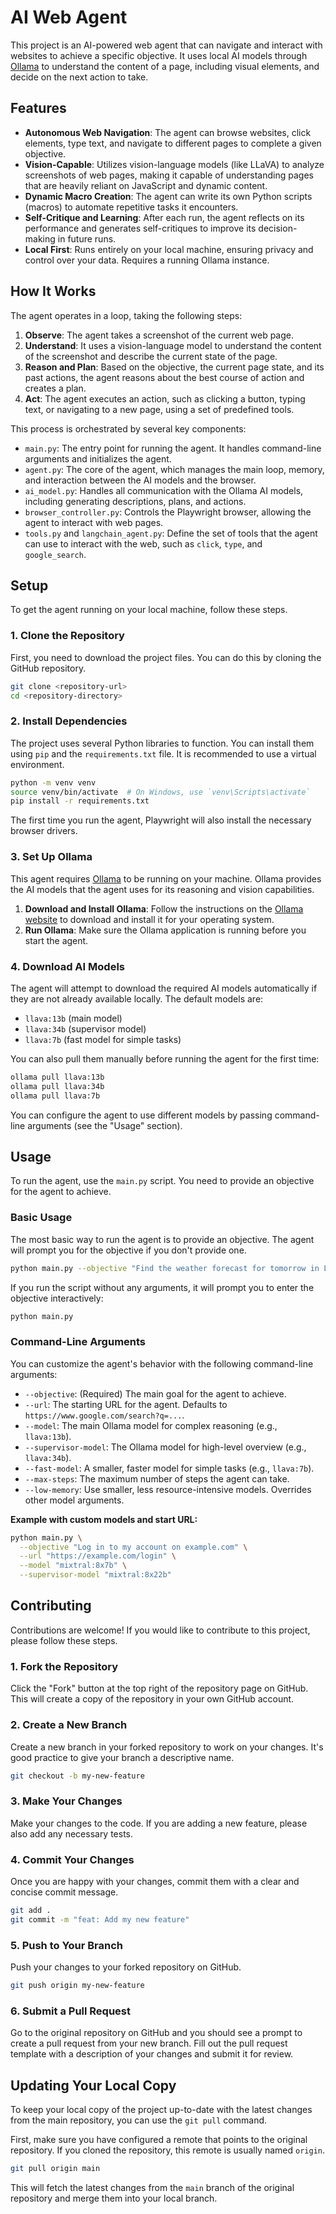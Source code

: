 # AI Web Agent

This project is an AI-powered web agent that can navigate and interact with websites to achieve a specific objective. It uses local AI models through [Ollama](https://ollama.com/) to understand the content of a page, including visual elements, and decide on the next action to take.

## Features

*   **Autonomous Web Navigation**: The agent can browse websites, click elements, type text, and navigate to different pages to complete a given objective.
*   **Vision-Capable**: Utilizes vision-language models (like LLaVA) to analyze screenshots of web pages, making it capable of understanding pages that are heavily reliant on JavaScript and dynamic content.
*   **Dynamic Macro Creation**: The agent can write its own Python scripts (macros) to automate repetitive tasks it encounters.
*   **Self-Critique and Learning**: After each run, the agent reflects on its performance and generates self-critiques to improve its decision-making in future runs.
*   **Local First**: Runs entirely on your local machine, ensuring privacy and control over your data. Requires a running Ollama instance.

## How It Works

The agent operates in a loop, taking the following steps:

1.  **Observe**: The agent takes a screenshot of the current web page.
2.  **Understand**: It uses a vision-language model to understand the content of the screenshot and describe the current state of the page.
3.  **Reason and Plan**: Based on the objective, the current page state, and its past actions, the agent reasons about the best course of action and creates a plan.
4.  **Act**: The agent executes an action, such as clicking a button, typing text, or navigating to a new page, using a set of predefined tools.

This process is orchestrated by several key components:

*   `main.py`: The entry point for running the agent. It handles command-line arguments and initializes the agent.
*   `agent.py`: The core of the agent, which manages the main loop, memory, and interaction between the AI models and the browser.
*   `ai_model.py`: Handles all communication with the Ollama AI models, including generating descriptions, plans, and actions.
*   `browser_controller.py`: Controls the Playwright browser, allowing the agent to interact with web pages.
*   `tools.py` and `langchain_agent.py`: Define the set of tools that the agent can use to interact with the web, such as `click`, `type`, and `google_search`.

## Setup

To get the agent running on your local machine, follow these steps.

### 1. Clone the Repository

First, you need to download the project files. You can do this by cloning the GitHub repository.

```bash
git clone <repository-url>
cd <repository-directory>
```

### 2. Install Dependencies

The project uses several Python libraries to function. You can install them using `pip` and the `requirements.txt` file. It is recommended to use a virtual environment.

```bash
python -m venv venv
source venv/bin/activate  # On Windows, use `venv\Scripts\activate`
pip install -r requirements.txt
```

The first time you run the agent, Playwright will also install the necessary browser drivers.

### 3. Set Up Ollama

This agent requires [Ollama](https://ollama.com/) to be running on your machine. Ollama provides the AI models that the agent uses for its reasoning and vision capabilities.

1.  **Download and Install Ollama**: Follow the instructions on the [Ollama website](https://ollama.com/) to download and install it for your operating system.
2.  **Run Ollama**: Make sure the Ollama application is running before you start the agent.

### 4. Download AI Models

The agent will attempt to download the required AI models automatically if they are not already available locally. The default models are:

*   `llava:13b` (main model)
*   `llava:34b` (supervisor model)
*   `llava:7b` (fast model for simple tasks)

You can also pull them manually before running the agent for the first time:

```bash
ollama pull llava:13b
ollama pull llava:34b
ollama pull llava:7b
```

You can configure the agent to use different models by passing command-line arguments (see the "Usage" section).

## Usage

To run the agent, use the `main.py` script. You need to provide an objective for the agent to achieve.

### Basic Usage

The most basic way to run the agent is to provide an objective. The agent will prompt you for the objective if you don't provide one.

```bash
python main.py --objective "Find the weather forecast for tomorrow in London"
```

If you run the script without any arguments, it will prompt you to enter the objective interactively:

```bash
python main.py
```

### Command-Line Arguments

You can customize the agent's behavior with the following command-line arguments:

*   `--objective`: (Required) The main goal for the agent to achieve.
*   `--url`: The starting URL for the agent. Defaults to `https://www.google.com/search?q=...`.
*   `--model`: The main Ollama model for complex reasoning (e.g., `llava:13b`).
*   `--supervisor-model`: The Ollama model for high-level overview (e.g., `llava:34b`).
*   `--fast-model`: A smaller, faster model for simple tasks (e.g., `llava:7b`).
*   `--max-steps`: The maximum number of steps the agent can take.
*   `--low-memory`: Use smaller, less resource-intensive models. Overrides other model arguments.

**Example with custom models and start URL:**

```bash
python main.py \
  --objective "Log in to my account on example.com" \
  --url "https://example.com/login" \
  --model "mixtral:8x7b" \
  --supervisor-model "mixtral:8x22b"
```

## Contributing

Contributions are welcome! If you would like to contribute to this project, please follow these steps.

### 1. Fork the Repository

Click the "Fork" button at the top right of the repository page on GitHub. This will create a copy of the repository in your own GitHub account.

### 2. Create a New Branch

Create a new branch in your forked repository to work on your changes. It's good practice to give your branch a descriptive name.

```bash
git checkout -b my-new-feature
```

### 3. Make Your Changes

Make your changes to the code. If you are adding a new feature, please also add any necessary tests.

### 4. Commit Your Changes

Once you are happy with your changes, commit them with a clear and concise commit message.

```bash
git add .
git commit -m "feat: Add my new feature"
```

### 5. Push to Your Branch

Push your changes to your forked repository on GitHub.

```bash
git push origin my-new-feature
```

### 6. Submit a Pull Request

Go to the original repository on GitHub and you should see a prompt to create a pull request from your new branch. Fill out the pull request template with a description of your changes and submit it for review.

## Updating Your Local Copy

To keep your local copy of the project up-to-date with the latest changes from the main repository, you can use the `git pull` command.

First, make sure you have configured a remote that points to the original repository. If you cloned the repository, this remote is usually named `origin`.

```bash
git pull origin main
```

This will fetch the latest changes from the `main` branch of the original repository and merge them into your local branch.

